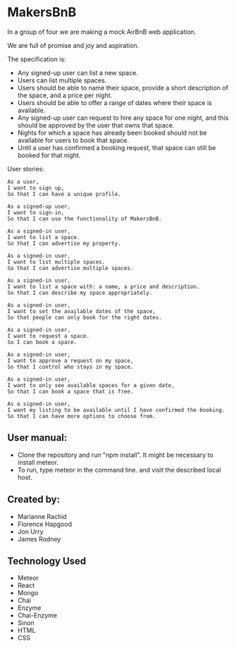 # MakersBnB

In a group of four we are making a mock AirBnB web application.

We are full of promise and joy and aspiration.

The specification is:

- Any signed-up user can list a new space.
- Users can list multiple spaces.
- Users should be able to name their space, provide a short description of the space, and a price per night.
- Users should be able to offer a range of dates where their space is available.
- Any signed-up user can request to hire any space for one night, and this should be approved by the user that owns that space.
- Nights for which a space has already been booked should not be available for users to book that space.
- Until a user has confirmed a booking request, that space can still be booked for that night.

User stories:

```
As a user,
I want to sign up,
So that I can have a unique profile.
```

```
As a signed-up user,
I want to sign-in,
So that I can use the functionality of MakersBnB.
```

```
As a signed-in user,
I want to list a space.
So that I can advertise my property.
```

```
As a signed-in user,
I want to list multiple spaces.
So that I can advertise multiple spaces.
```

```
As a signed-in user,
I want to list a space with: a name, a price and description.
So that I can describe my space appropriately.
```

```
As a signed-in user,
I want to set the available dates of the space,
So that people can only book for the right dates.
```

```
As a signed-in user,
I want to request a space.
So I can book a space.
```

```
As a signed-in user,
I want to approve a request on my space,
So that I control who stays in my space.
```

```
As a signed-in user,
I want to only see available spaces for a given date,
So that I can book a space that is free.
```

```
As a signed-in user,
I want my listing to be available until I have confirmed the booking.
So that I can have more options to choose from.
```

## User manual:

- Clone the repository and run "npm install". It might be necessary to install meteor.
- To run, type meteor in the command line. and visit the described local host.

## Created by:

- Marianne Rachid
- Florence Hapgood
- Jon Urry
- James Rodney

## Technology Used

- Meteor
- React
- Mongo
- Chai
- Enzyme
- Chai-Enzyme
- Sinon
- HTML
- CSS
